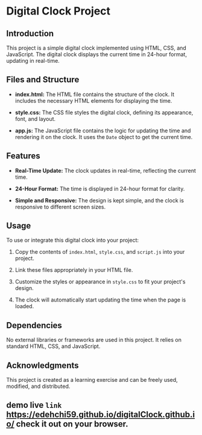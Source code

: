 # Digital Clock Project

## Introduction

This project is a simple digital clock implemented using HTML, CSS, and JavaScript. The digital clock displays the current time in 24-hour format, updating in real-time.

## Files and Structure

- **index.html:** The HTML file contains the structure of the clock. It includes the necessary HTML elements for displaying the time.

- **style.css:** The CSS file styles the digital clock, defining its appearance, font, and layout.

- **app.js:** The JavaScript file contains the logic for updating the time and rendering it on the clock. It uses the `Date` object to get the current time.

## Features

- **Real-Time Update:** The clock updates in real-time, reflecting the current time.

- **24-Hour Format:** The time is displayed in 24-hour format for clarity.

- **Simple and Responsive:** The design is kept simple, and the clock is responsive to different screen sizes.

## Usage

To use or integrate this digital clock into your project:

1. Copy the contents of `index.html`, `style.css`, and `script.js` into your project.

2. Link these files appropriately in your HTML file.

3. Customize the styles or appearance in `style.css` to fit your project's design.

4. The clock will automatically start updating the time when the page is loaded.

## Dependencies

No external libraries or frameworks are used in this project. It relies on standard HTML, CSS, and JavaScript.

## Acknowledgments

This project is created as a learning exercise and can be freely used, modified, and distributed.

## demo live `link` https://edehchi59.github.io/digitalClock.github.io/ check it out on your browser.
